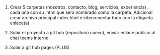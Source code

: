 1. Crear 5 carpetas (nosotros, contacto, blog, servicios, experiencia) , cada una con su .html que sera nombrado como la carpeta. Adicional crear archivo principal index.html e interconectar todo con la etiqueta enlace(a)
 
2. Subir el proyecto a git hub (repositorio nuevo), enviar enlace publico al chat teams interno
 
3. Subir a git hub pages (PLUS)